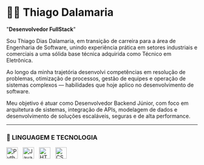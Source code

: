 # 👨‍💻 Thiago Dalamaria

"**Desenvolvedor FullStack**"

Sou Thiago Dias Dalamaria, em transição de carreira para a área de Engenharia de Software, unindo experiência prática em setores industriais e comerciais a uma sólida base técnica adquirida como Técnico em Eletrônica.

Ao longo da minha trajetória desenvolvi competências em resolução de problemas, otimização de processos, gestão de equipes e operação de sistemas complexos — habilidades que hoje aplico no desenvolvimento de software.

 Meu objetivo é atuar como Desenvolvedor Backend Júnior, com foco em arquitetura de sistemas, integração de APIs, modelagem de dados e desenvolvimento de soluções escaláveis, seguras e de alta performance.


---

### 🤖 LINGUAGEM E TECNOLOGIA 

<img 
    align="left" 
    alt="Python"
    title="Python" 
    width="30px" 
    style="padding-right: 10px;" 
    src="https://cdn.jsdelivr.net/gh/devicons/devicon@latest/icons/python/python-original.svg"
/>
<img 
    align="left" 
    alt="Java"
    title="Java" 
    width="30px" 
    style="padding-right: 10px;" 
    src="https://cdn.jsdelivr.net/gh/devicons/devicon@latest/icons/java/java-original.svg"
/>
  <img 
    align="left" 
    alt="HTML"
    title="HTML" 
    width="30px" 
    style="padding-right: 10px;" 
    src="https://cdn.jsdelivr.net/gh/devicons/devicon@latest/icons/html5/html5-original.svg" 
/>
<img 
    align="left" 
    alt="CSS" 
    title="CSS"
    width="30px" 
    style="padding-right: 10px;" 
    src="https://cdn.jsdelivr.net/gh/devicons/devicon@latest/icons/css3/css3-original.svg" 
/>


    
          
